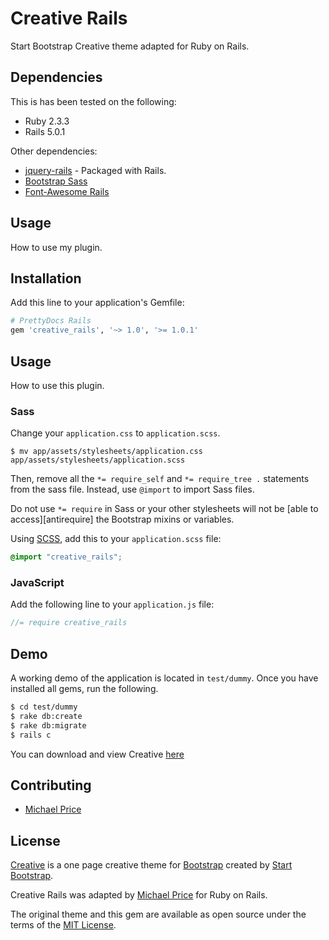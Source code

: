 # Creative Rails
Start Bootstrap Creative theme adapted for Ruby on Rails.

## Dependencies

This is has been tested on the following:

* Ruby 2.3.3
* Rails 5.0.1

Other dependencies:

* [jquery-rails](https://github.com/rails/jquery-rails) - Packaged with Rails.
* [Bootstrap Sass](https://github.com/twbs/bootstrap-sass)
* [Font-Awesome Rails](https://github.com/bokmann/font-awesome-rails)

## Usage
How to use my plugin.

## Installation
Add this line to your application's Gemfile:

```ruby
# PrettyDocs Rails
gem 'creative_rails', '~> 1.0', '>= 1.0.1'
```

## Usage
How to use this plugin.

### Sass

Change your `application.css` to `application.scss`.

```console
$ mv app/assets/stylesheets/application.css app/assets/stylesheets/application.scss
```

Then, remove all the `*= require_self` and `*= require_tree .` statements from the sass file. Instead, use `@import` to import Sass files.

Do not use `*= require` in Sass or your other stylesheets will not be [able to access][antirequire] the Bootstrap mixins or variables.

Using [SCSS](http://sass-lang.com/documentation/file.SASS_REFERENCE.html), add this to your
`application.scss` file:

```scss
@import "creative_rails";
```

### JavaScript

Add the following line to your `application.js` file:

```js
//= require creative_rails
```

## Demo

A working demo of the application is located in `test/dummy`. Once you have installed all gems, run the following.

```bash
$ cd test/dummy
$ rake db:create
$ rake db:migrate
$ rails c
```

You can download and view Creative [here](http://startbootstrap.com/template-overviews/creative/)

## Contributing
* [Michael Price](http://twitter.com/michaeljprice)

## License
[Creative](http://startbootstrap.com/template-overviews/creative/) is a one page creative theme for [Bootstrap](http://getbootstrap.com/) created by [Start Bootstrap](http://startbootstrap.com/).

Creative Rails was adapted by [Michael Price](http://twitter.com/michaeljprice) for
Ruby on Rails.

The original theme and this gem are available as open source under the terms of the [MIT License](http://opensource.org/licenses/MIT).
